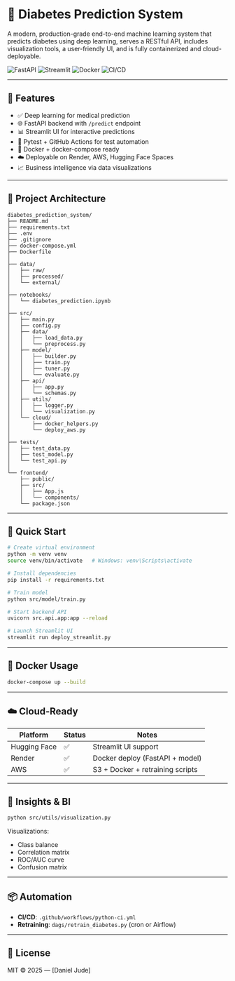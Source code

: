 # 🧠 Diabetes Prediction System

A modern, production-grade end-to-end machine learning system that predicts diabetes using deep learning, serves a RESTful API, includes visualization tools, a user-friendly UI, and is fully containerized and cloud-deployable.

![FastAPI](https://img.shields.io/badge/FastAPI-✅-green)
![Streamlit](https://img.shields.io/badge/Streamlit-UI-red)
![Docker](https://img.shields.io/badge/Dockerized-Yes-blue)
![CI/CD](https://img.shields.io/github/actions/workflow/status/your-repo/python-ci.yml)

---

## 🚀 Features

- ✅ Deep learning for medical prediction
- 🌐 FastAPI backend with `/predict` endpoint
- 📊 Streamlit UI for interactive predictions
- 🧪 Pytest + GitHub Actions for test automation
- 🐳 Docker + docker-compose ready
- ☁️ Deployable on Render, AWS, Hugging Face Spaces
- 📈 Business intelligence via data visualizations

---

## 🧠 Project Architecture

```
diabetes_prediction_system/
├── README.md
├── requirements.txt
├── .env
├── .gitignore
├── docker-compose.yml
├── Dockerfile
│
├── data/
│   ├── raw/
│   ├── processed/
│   └── external/
│
├── notebooks/
│   └── diabetes_prediction.ipynb
│
├── src/
│   ├── main.py
│   ├── config.py
│   ├── data/
│   │   ├── load_data.py
│   │   └── preprocess.py
│   ├── model/
│   │   ├── builder.py
│   │   ├── train.py
│   │   ├── tuner.py
│   │   └── evaluate.py
│   ├── api/
│   │   ├── app.py
│   │   └── schemas.py
│   ├── utils/
│   │   ├── logger.py
│   │   └── visualization.py
│   └── cloud/
│       ├── docker_helpers.py
│       └── deploy_aws.py
│
├── tests/
│   ├── test_data.py
│   ├── test_model.py
│   └── test_api.py
│
└── frontend/
    ├── public/
    ├── src/
    │   ├── App.js
    │   └── components/
    └── package.json
```

---

## 🧪 Quick Start

```bash
# Create virtual environment
python -m venv venv
source venv/bin/activate   # Windows: venv\Scripts\activate

# Install dependencies
pip install -r requirements.txt

# Train model
python src/model/train.py

# Start backend API
uvicorn src.api.app:app --reload

# Launch Streamlit UI
streamlit run deploy_streamlit.py
```

---

## 🔧 Docker Usage

```bash
docker-compose up --build
```

---

## ☁️ Cloud-Ready

| Platform      | Status | Notes                              |
|---------------|--------|-------------------------------------|
| Hugging Face  | ✅     | Streamlit UI support                |
| Render        | ✅     | Docker deploy (FastAPI + model)     |
| AWS           | ✅     | S3 + Docker + retraining scripts    |

---

## 🧠 Insights & BI

```bash
python src/utils/visualization.py
```

Visualizations:
- Class balance
- Correlation matrix
- ROC/AUC curve
- Confusion matrix

---

## 📦 Automation

- **CI/CD**: `.github/workflows/python-ci.yml`
- **Retraining**: `dags/retrain_diabetes.py` (cron or Airflow)

---

## 📄 License

MIT © 2025 — [Daniel Jude]